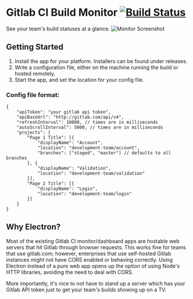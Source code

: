 # Gitlab CI Build Monitor [![Build Status](https://travis-ci.org/austinmckinley/electron-gitlab-ci-monitor.svg?branch=master)](https://travis-ci.org/austinmckinley/electron-gitlab-ci-monitor)
See your team's build statuses at a glance.
![Monitor Screenshot](https://i.imgur.com/9uqgfzA.png)

## Getting Started
1. Install the app for your platform. Installers can be found under releases.
1. Write a configuration file, either on the machine running the build or hosted remotely.
1. Start the app, and set the location for your config file.

### Config file format:
```
{
    "apiToken": "your gitlab api token",
    "apiBaseUrl": "http://gitlab.com/api/v4",
    "refreshInterval": 10000, // times are in milliseconds
    "autoScrollInterval": 5000, // times are in milliseconds
    "projects": {
        "Page 1 Title": [{
            "displayName": "Account",
            "location": "development-team/account",
            "branches": ["staged", "master"] // defaults to all branches
        }, {
            "displayName": "Validation",
            "location": "development-team/validation"
        }],
        "Page 2 Title": [{
            "displayName": "Login",
            "location": "development-team/login"
        }]
    }
}
```

## Why Electron?
Most of the existing Gitlab CI monitor/dashboard apps are hostable web servers that hit 
Gitlab through browser requests. This works fine for teams that use gitlab.com; however,
enterprises that use self-hosted Gitlab instances might not have CORS enabled or behaving 
correctly. Using Electron instead of a pure web app opens up the option of using Node's HTTP 
libraries, avoiding the need to deal with CORS.

More importantly, it's nice to not have to stand up a server which has your Gitlab API token
just to get your team's builds showing up on a TV.

